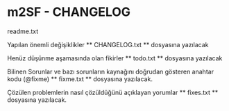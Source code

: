 # m2SF - CHANGELOG

readme.txt

Yapılan önemli değişiklikler ** CHANGELOG.txt ** dosyasına yazılacak

Henüz düşünme aşamasında olan fikirler ** todo.txt ** dosyasına yazılacak

Bilinen Sorunlar ve bazı sorunların kaynağını doğrudan gösteren anahtar kodu (@fixme) ** fixme.txt ** dosyasına yazılacak.

Çözülen problemlerin nasıl çözüldüğünü açıklayan yorumlar ** fixes.txt ** dosyasına yazılacak.
